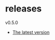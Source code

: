 # releases

v0.5.0

* [The latest version](https://github.com/inkdropapp/releases/releases/latest)

